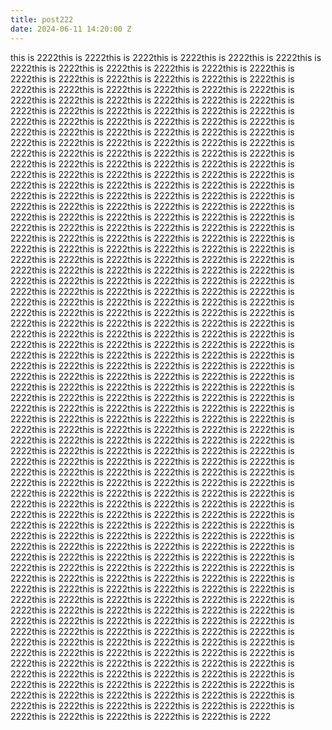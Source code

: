 ```yaml
---
title: post222
date: 2024-06-11 14:20:00 Z
---
```


this is 2222this is 2222this is 2222this is 2222this is 2222this is 2222this is 2222this is 2222this is 2222this is 2222this is 2222this is 2222this is 2222this is 2222this is 2222this is 2222this is 2222this is 2222this is 2222this is 2222this is 2222this is 2222this is 2222this is 2222this is 2222this is 2222this is 2222this is 2222this is 2222this is 2222this is 2222this is 2222this is 2222this is 2222this is 2222this is 2222this is 2222this is 2222this is 2222this is 2222this is 2222this is 2222this is 2222this is 2222this is 2222this is 2222this is 2222this is 2222this is 2222this is 2222this is 2222this is 2222this is 2222this is 2222this is 2222this is 2222this is 2222this is 2222this is 2222this is 2222this is 2222this is 2222this is 2222this is 2222this is 2222this is 2222this is 2222this is 2222this is 2222this is 2222this is 2222this is 2222this is 2222this is 2222this is 2222this is 2222this is 2222this is 2222this is 2222this is 2222this is 2222this is 2222this is 2222this is 2222this is 2222this is 2222this is 2222this is 2222this is 2222this is 2222this is 2222this is 2222this is 2222this is 2222this is 2222this is 2222this is 2222this is 2222this is 2222this is 2222this is 2222this is 2222this is 2222this is 2222this is 2222this is 2222this is 2222this is 2222this is 2222this is 2222this is 2222this is 2222this is 2222this is 2222this is 2222this is 2222this is 2222this is 2222this is 2222this is 2222this is 2222this is 2222this is 2222this is 2222this is 2222this is 2222this is 2222this is 2222this is 2222this is 2222this is 2222this is 2222this is 2222this is 2222this is 2222this is 2222this is 2222this is 2222this is 2222this is 2222this is 2222this is 2222this is 2222this is 2222this is 2222this is 2222this is 2222this is 2222this is 2222this is 2222this is 2222this is 2222this is 2222this is 2222this is 2222this is 2222this is 2222this is 2222this is 2222this is 2222this is 2222this is 2222this is 2222this is 2222this is 2222this is 2222this is 2222this is 2222this is 2222this is 2222this is 2222this is 2222this is 2222this is 2222this is 2222this is 2222this is 2222this is 2222this is 2222this is 2222this is 2222this is 2222this is 2222this is 2222this is 2222this is 2222this is 2222this is 2222this is 2222this is 2222this is 2222this is 2222this is 2222this is 2222this is 2222this is 2222this is 2222this is 2222this is 2222this is 2222this is 2222this is 2222this is 2222this is 2222this is 2222this is 2222this is 2222this is 2222this is 2222this is 2222this is 2222this is 2222this is 2222this is 2222this is 2222this is 2222this is 2222this is 2222this is 2222this is 2222this is 2222this is 2222this is 2222this is 2222this is 2222this is 2222this is 2222this is 2222this is 2222this is 2222this is 2222this is 2222this is 2222this is 2222this is 2222this is 2222this is 2222this is 2222this is 2222this is 2222this is 2222this is 2222this is 2222this is 2222this is 2222this is 2222this is 2222this is 2222this is 2222this is 2222this is 2222this is 2222this is 2222this is 2222this is 2222this is 2222this is 2222this is 2222this is 2222this is 2222this is 2222this is 2222this is 2222this is 2222this is 2222this is 2222this is 2222this is 2222this is 2222this is 2222this is 2222this is 2222this is 2222this is 2222this is 2222this is 2222this is 2222this is 2222this is 2222this is 2222this is 2222this is 2222this is 2222this is 2222this is 2222this is 2222this is 2222this is 2222this is 2222this is 2222this is 2222this is 2222this is 2222this is 2222this is 2222this is 2222this is 2222this is 2222this is 2222this is 2222this is 2222this is 2222this is 2222this is 2222this is 2222this is 2222this is 2222this is 2222this is 2222this is 2222this is 2222this is 2222this is 2222this is 2222this is 2222this is 2222this is 2222this is 2222this is 2222this is 2222this is 2222this is 2222this is 2222this is 2222this is 2222this is 2222this is 2222this is 2222this is 2222this is 2222this is 2222this is 2222this is 2222this is 2222this is 2222this is 2222this is 2222this is 2222this is 2222this is 2222this is 2222this is 2222this is 2222this is 2222this is 2222this is 2222this is 2222this is 2222this is 2222this is 2222this is 2222this is 2222this is 2222this is 2222this is 2222this is 2222this is 2222this is 2222this is 2222this is 2222this is 2222this is 2222this is 2222this is 2222this is 2222this is 2222this is 2222this is 2222this is 2222this is 2222this is 2222this is 2222this is 2222this is 2222this is 2222this is 2222this is 2222this is 2222